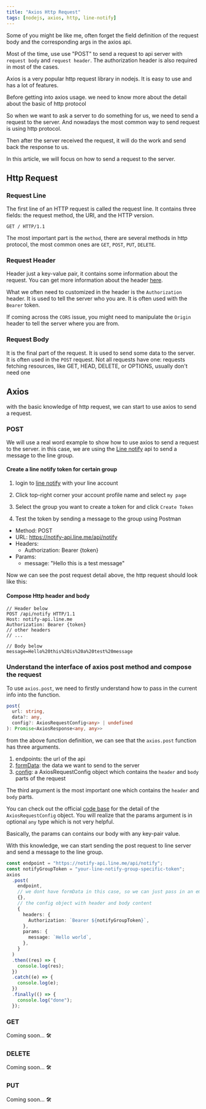 ```yaml
---
title: "Axios Http Request"
tags: [nodejs, axios, http, line-notify]
---
```


Some of you might be like me, often forget the field definition of the request body and the corresponding args in the axios api.

Most of the time, use use "POST" to send a request to api server with `request body` and `request header`.
The authorization header is also required in most of the cases.

Axios is a very popular http request library in nodejs. It is easy to use and has a lot of features.

Before getting into axios usage. we need to know more about the detail about the basic of http protocol

So when we want to ask a server to do something for us, we need to send a request to the server. And nowadays the most common way to send request is using http protocol.

Then after the server received the request, it will do the work and send back the response to us.

In this article, we will focus on how to send a request to the server.

## Http Request

### Request Line

The first line of an HTTP request is called the request line. It contains three fields: the request method, the URI, and the HTTP version.

```http
GET / HTTP/1.1
```

The most important part is the `method`, there are several methods in http protocol, the most common ones are `GET`, `POST`, `PUT`, `DELETE`.

### Request Header

Header just a key-value pair, it contains some information about the request. You can get more information about the header [here](https://developer.mozilla.org/en-US/docs/Web/HTTP/Messages#headers).

What we often need to customized in the header is the `Authorization` header. It is used to tell the server who you are. It is often used with the `Bearer` token.

If coming across the `CORS` issue, you might need to manipulate the `Origin` header to tell the server where you are from.

### Request Body

It is the final part of the request. It is used to send some data to the server. It is often used in the `POST` request.
Not all requests have one: requests fetching resources, like GET, HEAD, DELETE, or OPTIONS, usually don't need one

## Axios

with the basic knowledge of http request, we can start to use axios to send a request.

### POST

We will use a real word example to show how to use axios to send a request to the server. in this case, we are using the [Line notify](https://notify-bot.line.me/en/) api to send a message to the line group.

#### Create a line notify token for certain group

1. login to [line notify](https://notify-bot.line.me/my/) with your line account

2. Click top-right corner your account profile name and select `my page`

3. Select the group you want to create a token for and click `Create Token`

4. Test the token by sending a message to the group using Postman

- Method: POST
- URL: https://notify-api.line.me/api/notify
- Headers:
  - Authorization: Bearer {token}
- Params:
  - message: "Hello this is a test message"

Now we can see the post request detail above, the http request should look like this:

#### Compose Http header and body

```http
// Header below
POST /api/notify HTTP/1.1
Host: notify-api.line.me
Authorization: Bearer {token}
// other headers
// ...

// Body below
message=Hello%20this%20is%20a%20test%20message
```

### Understand the interface of axios post method and compose the request

To use `axios.post`, we need to firstly understand how to pass in the current info into the function.

```ts
post(
  url: string,
  data?: any,
  config?: AxiosRequestConfig<any> | undefined
): Promise<AxiosResponse<any, any>>
```

from the above function definition, we can see that the `axios.post` function has three arguments.

1. endpoints: the url of the api
2. [formData](https://developer.mozilla.org/en-US/docs/web/api/formdata): the data we want to send to the server
3. [config](https://github.com/axios/axios/blob/v1.x/index.d.ts#L306): a AxiosRequestConfig object which contains the `header` and `body` parts of the request

The third argument is the most important one which contains the `header` and `body` parts.

You can check out the official [code base](https://github.com/axios/axios/blob/v1.x/index.d.ts#L306) for the detail of the `AxiosRequestConfig` object.
You will realize that the params argument is in optional `any` type which is not very helpful.

Basically, the params can contains our body with any key-pair value.

With this knowledge, we can start sending the post request to line server and send a message to the line group.

```ts
const endpoint = "https://notify-api.line.me/api/notify";
const notifyGroupToken = "your-line-notify-group-specific-token";
axios
  .post(
    endpoint,
    // we dont have formData in this case, so we can just pass in an empty object
    {},
    // the config object with header and body content
    {
      headers: {
        Authorization: `Bearer ${notifyGroupToken}`,
      },
      params: {
        message: `Hello world`,
      },
    }
  )
  .then((res) => {
    console.log(res);
  })
  .catch((e) => {
    console.log(e);
  })
  .finally(() => {
    console.log("done");
  });
```

### GET

Coming soon... 🛠️

### DELETE

Coming soon... 🛠️

### PUT

Coming soon... 🛠️
